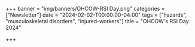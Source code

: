 +++
banner = "img/banners/OHCOW-RSI Day.png"
categories = ["Newsletter"]
date = "2024-02-02-T00:00:00-04:00"
tags = ["hazards", "musculoskeletal disorders", "injured-workers"]
title = "OHCOW's RSI Day 2024"

+++
